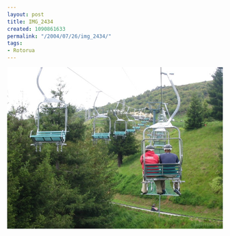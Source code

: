 ```yaml
---
layout: post
title: IMG_2434
created: 1090861633
permalink: "/2004/07/26/img_2434/"
tags:
- Rotorua
---
```


<img src="/image/images/img_2434-815.jpg"/>

